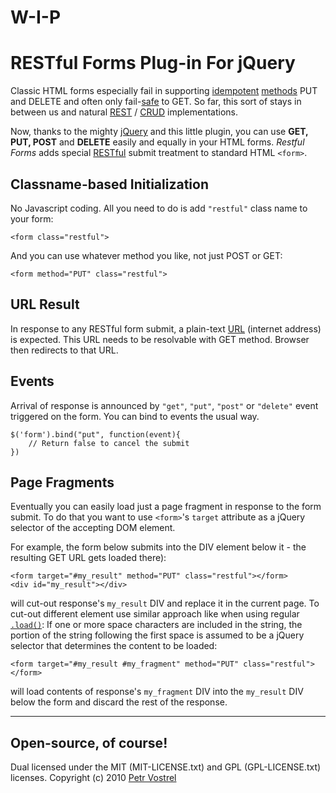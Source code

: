 # W-I-P

RESTful Forms Plug-in For jQuery
================================

Classic HTML forms especially fail in supporting [idempotent][idempotent] [methods][method] PUT and DELETE and often only fail-[safe][safe] to GET. So far, this sort of stays in between us and natural [REST][rest] / [CRUD][crud] implementations.

Now, thanks to the mighty [jQuery][jquery] and this little plugin, you can use __GET, PUT, POST__ and __DELETE__ easily and equally in your HTML forms. _Restful Forms_ adds special [RESTful][restful] submit treatment to standard HTML `<form>`.


## Classname-based Initialization

No Javascript coding. All you need to do is add `"restful"` class name to your form:

	<form class="restful">

And you can use whatever method you like, not just POST or GET:

	<form method="PUT" class="restful">


## URL Result

In response to any RESTful form submit, a plain-text [URL][url] (internet address) is expected. This URL needs to be resolvable with GET method. Browser then redirects to that URL.


## Events

Arrival of response is announced by `"get"`, `"put"`, `"post"` or `"delete"` event triggered on the form. You can bind to events the usual way.

	$('form').bind("put", function(event){
		// Return false to cancel the submit
	})


## Page Fragments

Eventually you can easily load just a page fragment in response to the form submit. To do that you want to use `<form>`'s `target` attribute as a jQuery selector of the accepting DOM element.

For example, the form below submits into the DIV element below it - the resulting GET URL gets loaded there):

	<form target="#my_result" method="PUT" class="restful"></form>
	<div id="my_result"></div>

will cut-out response's `my_result` DIV and replace it in the current page. To cut-out different element use similar approach like when using regular [`.load()`][.load]: If one or more space characters are included in the string, the portion of the string following the first space is assumed to be a jQuery selector that determines the content to be loaded:

	<form target="#my_result #my_fragment" method="PUT" class="restful"></form>

will load contents of response's `my_fragment` DIV into the `my_result` DIV below the form and discard the rest of the response.


---

## Open-source, of course!

Dual licensed under the MIT (MIT-LICENSE.txt) and GPL (GPL-LICENSE.txt) licenses.
Copyright (c) 2010 [Petr Vostrel][vostrel]


[jquery]:http://jquery.com
[.load]:http://api.jquery.com/load
[crud]:http://en.wikipedia.org/wiki/Create,_read,_update_and_delete
[rest]:http://en.wikipedia.org/wiki/Representational_State_Transfer
[restful]:http://en.wikipedia.org/wiki/Restful
[method]:http://en.wikipedia.org/wiki/Hypertext_Transfer_Protocol#Request_methods
[safe]:http://en.wikipedia.org/wiki/Hypertext_Transfer_Protocol#Safe_methods
[idempotent]:http://en.wikipedia.org/wiki/Hypertext_Transfer_Protocol#Idempotent_methods_and_web_applications
[url]:http://en.wikipedia.org/wiki/URL
[vostrel]:http://petr.vostrel.cz
